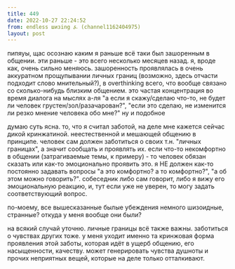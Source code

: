 ```yaml
---
title: 449
date: 2022-10-27 22:24:52
from: endless шизing ⍼ (channel1162404975)
layout: post
---
```


пипяуы, щас осознаю каким я раньше всё таки был зашоренным в общении. эти раньше - это всего несколько месяцев назад. я, вроде как, очень сильно меняюсь. зашоренность проявлялась в очень аккуратном прощупывании личных границ (возможно, здесь отчасти подходит слово мнительный?), в overthinking всего, что вообще связано со сколько-нибудь близким общением. 
это частая концентрация во время диалога на мыслях а-ля "а если я скажу/сделаю что-то, не будет ли человек грустен/зол/разачарован?", "если это сделаю, не изменится ли резко мнение человека обо мне?" ну и подобное 

думаю суть ясна. то, что я считал заботой, на деле мне кажется сейчас дикой кринжатиной. неестественной и мешающей общению в принципе. человек сам должен заботиться о своих т.н. "личных границах", а значит сообщать и проявлять их. если что-то некомфортно в общении (затрагиваемые темы, к примеру) - то человек обязан сказать или как-то эмоционально проявить это. я НЕ должен как-то постоянно задавать вопросы "а это комфортно? а то комфортно?", "а об этом можно говорить?". собеседник либо сам говорит, либо я вижу его эмоциональную реакцию, и, тут если уже не уверен, то могу задать соответствующий вопрос.

по-моему, все вышесказанные былые убеждения немного шизоидные, странные? откуда у меня вообще они были? 

на всякий случай уточню. личные границы всё также важны. заботиться о чувствах других тоже. у меня уходит именно та кринжовая форма проявления этой заботы, которая идёт в ущерб общению, его насыщенности, качеству. может генерировать чувства душноты и прочих неприятных вещей, которые на деле только отталкивают.
